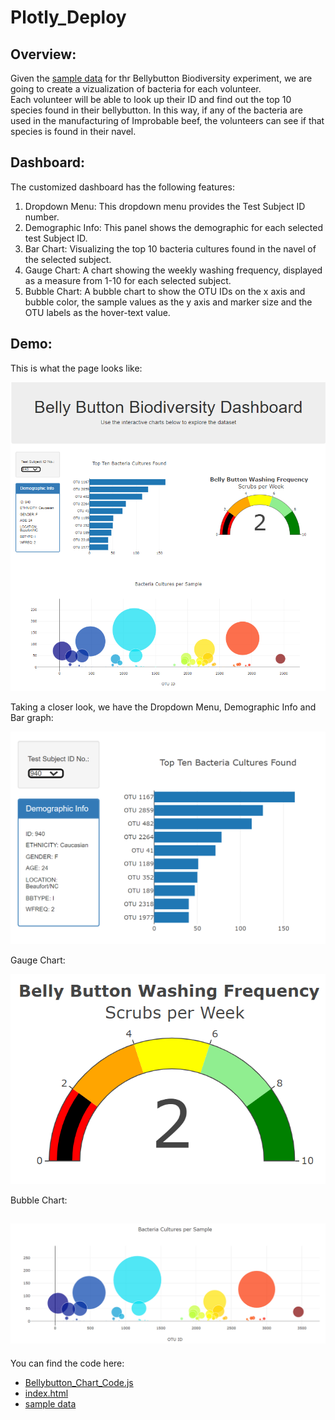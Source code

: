 # Plotly_Deploy

## Overview:

Given the [sample data](https://github.com/SoumyaAbraham/Plotly_Deploy/blob/main/samples.json) for thr Bellybutton Biodiversity experiment, we are going to create a vizualization of bacteria for each volunteer.  
Each volunteer will be able to look up their ID and find out the top 10 species found in their bellybutton. In this way, if any of the bacteria are used in the manufacturing of Improbable beef, the volunteers can see if that species is found in their navel.

## Dashboard:  

The customized dashboard has the following features:  
  1. Dropdown Menu: This dropdown menu provides the Test Subject ID number.
  2. Demographic Info: This panel shows the demographic for each selected test Subject ID.
  3. Bar Chart: Visualizing the top 10 bacteria cultures found in the navel of the selected subject.
  4. Gauge Chart: A chart showing the weekly washing frequency, displayed as a measure from 1-10 for each selected subject.
  5. Bubble Chart: A bubble chart to show the OTU IDs on the x axis and bubble color, the sample values as the y axis and marker size and the OTU labels as the hover-text value.
  
  ## Demo:
  
  This is what the page looks like:
  
  ![full_page](https://github.com/SoumyaAbraham/Plotly_Deploy/blob/main/Screenshots/full_page.png)  
  
  Taking a closer look, we have the Dropdown Menu, Demographic Info and Bar graph:
  
  ![bar_graph](https://github.com/SoumyaAbraham/Plotly_Deploy/blob/main/Screenshots/bar_graph.png)
  
  Gauge Chart:  
  
  ![gauge_chart](https://github.com/SoumyaAbraham/Plotly_Deploy/blob/main/Screenshots/gauge_chart.png)
  
  Bubble Chart:
  
  ![bubble_graph](https://github.com/SoumyaAbraham/Plotly_Deploy/blob/main/Screenshots/bubble_chart.png)  
  --
  
  You can find the code here:  
  - [Bellybutton_Chart_Code.js](https://github.com/SoumyaAbraham/Plotly_Deploy/blob/main/static/js/BellyButton_Chart_Code.js)  
  - [index.html](https://github.com/SoumyaAbraham/Plotly_Deploy/blob/main/index.html)  
  - [sample data](https://github.com/SoumyaAbraham/Plotly_Deploy/blob/main/samples.json)  
  
